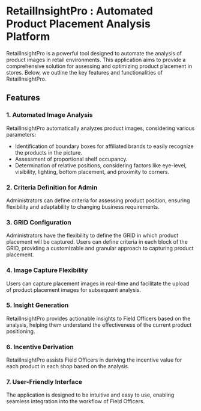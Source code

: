 # RetailInsightPro : Automated Product Placement Analysis Platform

RetailInsightPro is a powerful tool designed to automate the analysis of product images in retail environments. This application aims to provide a comprehensive solution for assessing and optimizing product placement in stores. Below, we outline the key features and functionalities of RetailInsightPro.

## Features

### 1. Automated Image Analysis
RetailInsightPro automatically analyzes product images, considering various parameters:
- Identification of boundary boxes for affiliated brands to easily recognize the products in the picture.
- Assessment of proportional shelf occupancy.
- Determination of relative positions, considering factors like eye-level, visibility, lighting, bottom placement, and proximity to corners.

### 2. Criteria Definition for Admin
Administrators can define criteria for assessing product position, ensuring flexibility and adaptability to changing business requirements.

### 3. GRID Configuration
Administrators have the flexibility to define the GRID in which product placement will be captured. Users can define criteria in each block of the GRID, providing a customizable and granular approach to capturing product placement.

### 4. Image Capture Flexibility
Users can capture placement images in real-time and facilitate the upload of product placement images for subsequent analysis.

### 5. Insight Generation
RetailInsightPro provides actionable insights to Field Officers based on the analysis, helping them understand the effectiveness of the current product positioning.

### 6. Incentive Derivation
RetailInsightPro assists Field Officers in deriving the incentive value for each product in each shop based on the analysis.

### 7. User-Friendly Interface
The application is designed to be intuitive and easy to use, enabling seamless integration into the workflow of Field Officers.
